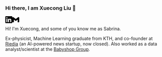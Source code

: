 ### Hi there, I am Xuecong Liu 👋

[<img align="left" alt="xuecong sabrina | LinkedIn" width="22px" src="./linkedin.svg" />][linkedin]
[<img align="left" alt="xuecong sabrina | Gmail" width="22px" src="./gmail.svg" /><br>][gmail]

[linkedin]: https://www.linkedin.com/in/xuecong-liu
[gmail]: mailto:xuecongliu97@gmail.com



Hi! I'm Xuecong, and some of you know me as Sabrina.

Ex-physicist, Machine Learning graduate from KTH, and co-founder at [Riedia](http://www.riedia.com/) (an AI-powered news startup, now closed). Also worked as a data analyst/scientist at the [Babyshop Group](https://career.babyshopgroup.com/). 

<!--
**xc-liu/xc-liu** is a ✨ _special_ ✨ repository because its `README.md` (this file) appears on your GitHub profile.

Here are some ideas to get you started:

- 🔭 I’m currently working on ...
- 🌱 I’m currently learning ...
- 👯 I’m looking to collaborate on ...
- 🤔 I’m looking for help with ...
- 💬 Ask me about ...
- 📫 How to reach me: ...
- 😄 Pronouns: ...
- ⚡ Fun fact: ...
-->
